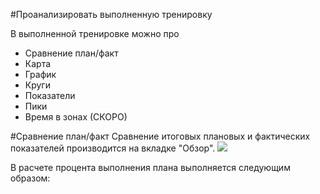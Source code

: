 #Проанализировать выполненную тренировку 

В выполненной тренировке можно про
* Сравнение план/факт
* Карта
* График
* Круги
* Показатели
* Пики
* Время в зонах (СКОРО)

#Сравнение план/факт
Сравнение итоговых плановых и фактических показателей производится на вкладке "Обзор".
![](http://content.staminity.com/assets/images/Image.png)

В расчете процента выполнения плана выполняется следующим образом:
